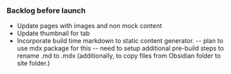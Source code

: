 ### Backlog before launch
- Update pages with images and non mock content
- Update thumbnail for tab
- Incorporate build time markdown to static content generator.
    -- plan to use mdx package for this
    -- need to setup additional pre-build steps to rename .md to .mdx (additionally, to copy files from Obsidian folder to site folder.)
    